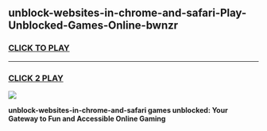 
## unblock-websites-in-chrome-and-safari-Play-Unblocked-Games-Online-bwnzr
<h3>
<a href="https://premium76.site?title=unblock-websites-in-chrome-and-safari&ref=25A">CLICK TO PLAY</a></h3>
<hr>

<h3>
<a href="https://premium76.site?title=unblock-websites-in-chrome-and-safari&ref=25A">CLICK 2 PLAY</a>
  
</h3>

<a href="https://premium76.site?title=unblock-websites-in-chrome-and-safari&ref=25A"><img src="https://clearcache.store/games.png"></a>


**unblock-websites-in-chrome-and-safari games unblocked: Your Gateway to Fun and Accessible Online Gaming**
